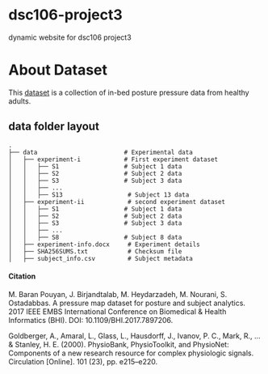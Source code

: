 # dsc106-project3
dynamic website for dsc106 project3

# About Dataset
This [dataset](https://physionet.org/content/pmd/1.0.0/) is a collection of in-bed posture pressure data from healthy
adults.


## data folder layout
    .
    ├── data                        # Experimental data
    │   ├── experiment-i            # First experiment dataset
    │   │   ├── S1                  # Subject 1 data
    │   │   ├── S2                  # Subject 2 data
    │   │   ├── S3                  # Subject 3 data
    │   │   ├── ...
    │   │   ├── S13                  # Subject 13 data 
    │   ├── experiment-ii            # second experiment dataset
    │   │   ├── S1                  # Subject 1 data
    │   │   ├── S2                  # Subject 2 data
    │   │   ├── S3                  # Subject 3 data
    │   │   ├── ...
    │   │   ├── S8                  # Subject 8 data 
    │   ├── experiment-info.docx     # Experiment details
    │   ├── SHA256SUMS.txt           # Checksum file
    │   ├── subject_info.csv         # Subject metadata


#### Citation

M. Baran Pouyan, J. Birjandtalab, M. Heydarzadeh, M. Nourani, S. Ostadabbas. A pressure map dataset for posture and subject analytics. 2017 IEEE EMBS International Conference on Biomedical & Health Informatics (BHI). DOI: 10.1109/BHI.2017.7897206.

Goldberger, A., Amaral, L., Glass, L., Hausdorff, J., Ivanov, P. C., Mark, R., ... & Stanley, H. E. (2000). PhysioBank, PhysioToolkit, and PhysioNet: Components of a new research resource for complex physiologic signals. Circulation [Online]. 101 (23), pp. e215–e220.
